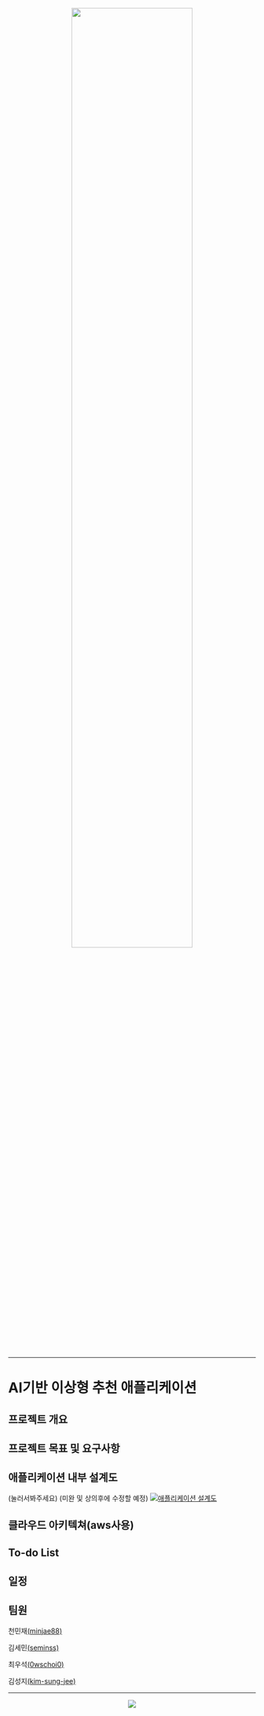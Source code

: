 <p align="center">
<img src="https://user-images.githubusercontent.com/85841791/221329070-b28a58e9-2aab-4e9c-b2e7-568839fa424e.png" width="70%">
</p>

---

# AI기반 이상형 추천 애플리케이션

## 프로젝트 개요

## 프로젝트 목표 및 요구사항

## 애플리케이션 내부 설계도
(눌러서봐주세요)
(미완 및 상의후에 수정할 예정)
[![애플리케이션 설계도](https://user-images.githubusercontent.com/85841791/221388949-2063f05b-81bb-4d9d-96ec-1967dddecf6d.png)
](https://user-images.githubusercontent.com/85841791/221388824-3de3e2ec-e214-44be-a501-d11d98c2a12d.jpg)

## 클라우드 아키텍쳐(aws사용)


## To-do List

## 일정

## 팀원

천민재[(minjae88)](https://github.com/minjae88)

김세민[(seminss)](https://github.com/seminss)

최우석[(0wschoi0)](https://github.com/0wschoi0)

김성지[(kim-sung-jee)](https://github.com/kim-sung-jee)

---

<p align="center">
<img src="https://user-images.githubusercontent.com/85841791/221329325-42524824-138f-4e2d-b370-512163691569.png">
</p>
